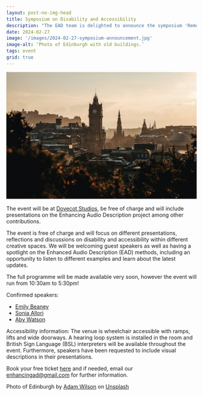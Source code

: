 ```yaml
---
layout: post-no-img-head
title: Symposium on Disability and Accessibility
description: "The EAD team is delighted to announce the symposium 'Removing barriers: disability and accessibility in the creative sector' taking place in Edinburgh on Saturday 18th May 2024."
date: 2024-02-27
image: '/images/2024-02-27-symposium-announcement.jpg'
image-alt: ‘Photo of Edinburgh with old buildings.’
tags: event
grid: true
---
```


![Photo of Edinburgh with old buildings.](/images/2024-02-27-symposium-announcement.jpg)

The event will be at [Dovecot Studios](https://dovecotstudios.com/), be free of charge and will include presentations on the Enhancing Audio Description project among other contributions. 

The event is free of charge and will focus on different presentations, reflections and discussions on disability and accessibility within different creative spaces. We will be welcoming guest speakers as well as having a spotlight on the Enhanced Audio Description (EAD) methods, including an opportunity to listen to different examples and learn about the latest updates.

The full programme will be made available very soon, however the event will run from 10:30am to 5:30pm!

Confirmed speakers: 
- [Emily Beaney](symposium-speaker-emily-beaney)
- [Sonia Allori](symposium-speaker-sonia-allori)
- [Aby Watson](symposium-speaker-aby-watson)

Accessibility information: The venue is wheelchair accessible with ramps, lifts and wide doorways. A hearing loop system is installed in the room and British Sign Language (BSL) interpreters will be available throughout the event. Furthermore, speakers have been requested to include visual descriptions in their presentations.

Book your free ticket [here](https://tftv.ticketsolve.com/ticketbooth/shows/873658548) and if needed, email our enhancingad@gmail.com for further information. 

Photo of Edinburgh by <a href="https://unsplash.com/@fourcolourblack?utm_content=creditCopyText&utm_medium=referral&utm_source=unsplash">Adam Wilson</a> on <a href="https://unsplash.com/photos/calton-hill-edinburgh-united-kingdom-ktDODr-3tvY?utm_content=creditCopyText&utm_medium=referral&utm_source=unsplash">Unsplash</a>
  